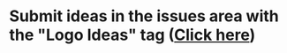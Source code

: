 # Submit ideas in the issues area with the "Logo Ideas" tag ([Click here](https://github.com/Cact-OS/og-logo-Ideas/issues/new))
